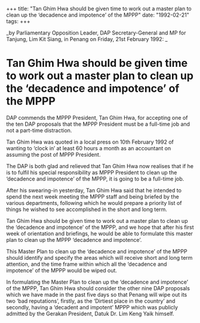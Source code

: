 +++ 
title: "Tan Ghim Hwa should be given time to work out a master plan to clean up the ‘decadence and impotence’ of the MPPP"
date: "1992-02-21"
tags:
+++

_by Parliamentary Opposition Leader, DAP Secretary-General and MP for Tanjung, Lim Kit Siang, in Penang on Friday, 21st February 1992: _

# Tan Ghim Hwa should be given time to work out a master plan to clean up the ‘decadence and impotence’ of the MPPP

DAP commends the MPPP President, Tan Ghim Hwa, for accepting one of the ten DAP proposals that the MPPP President must be a full-time job and not a part-time distraction.</u>

Tan Ghim Hwa was quoted in a local press on 10th February 1992 of wanting to ‘clock in’ at least 60 hours a month as an accountant on assuming the post of MPPP President.

The DAP is both glad and relieved that Tan Ghim Hwa now realises that if he is to fulfil his special responsibility as MPPP President to clean up the ‘decadence and impotence’ of the MPPP, it is going to be a full-time job.

After his swearing-in yesterday, Tan Ghim Hwa said that he intended to spend the next week meeting the MPPP staff and being briefed by the various departments, following which he would prepare a priority list of things he wished to see accomplished in the short and long term.

Tan Ghim Hwa should be given time to work out a master plan to clean up the ‘decadence and impotence’ of the MPPP, and we hope that after his first week of orientation and briefings, he would be able to formulate this master plan to clean up the MPPP ‘decadence and impotence’.

This Master Plan to clean up the ‘decadence and impotence’ of the MPPP should identify and specify the areas which will receive short and long term attention, and the time frame within which all the ‘decadence and impotence’ of the MPPP would be wiped out.

In formulating the Master Plan to clean up the ‘decadence and impotence’ of the MPPP, Tan Ghim Hwa should consider the other nine DAP proposals which we have made in the past five days so that Penang will wipe out its two ‘bad reputations’, firstly, as the ‘Dirtiest place in the country’ and secondly, having a ‘decadent and impotent’ MPPP which was publicly admitted by the Gerakan President, Datuk Dr. Lim Keng Yaik himself.
 
